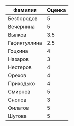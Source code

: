 | Фамилия       |Оценка |
|------------   |----   |
| Безбородов   	|   5  	|
| Вечернина    	|   5  	|
| Вылков       	|  3.5	|
| Гафиятуллина 	|  2.5 	|
| Гоцкина      	|   4  	|
| Назаров      	|   3  	|
| Нестеров     	|   4  	|
| Орехов       	|   4 	|
| Приходько    	|   4  	|
| Смирнов      	|   5  	|
| Снопов       	|   3 	|
| Филатов      	|   5  	|
| Шутова       	|   5  	|
